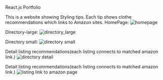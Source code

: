 React.js Portfolio

This is a website showing Styling tips. Each tip shows clothe recommendations which links to Amazon sites.
HomePage:
![homepage](https://user-images.githubusercontent.com/24197486/125153817-32512280-e10b-11eb-8fcf-011c54ca2d0b.png)


Directory-large:
![directory_large](https://user-images.githubusercontent.com/24197486/125153818-341ae600-e10b-11eb-9a21-489b2fef92e7.png)


Directory small:
![directory small](https://user-images.githubusercontent.com/24197486/125153873-98d64080-e10b-11eb-8c49-06be191cd2d8.png)


Detail listing recommendations(each listing connects to matched amazon link.)
![directory detail](https://user-images.githubusercontent.com/24197486/125153876-a1c71200-e10b-11eb-9c49-f6d92b119eb9.png)


Detail listing recommendations(each listing connects to matched amazon link.)
![listing link to amazon page](https://user-images.githubusercontent.com/24197486/125153879-a2f83f00-e10b-11eb-810e-0d3c40adf03a.png)




